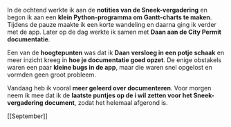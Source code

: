 In de ochtend werkte ik aan de **notities van de Sneek-vergadering** en begon ik aan een **klein Python-programma om Gantt-charts te maken**. Tijdens de pauze maakte ik een korte wandeling en daarna ging ik verder met de app. Later op de dag werkte ik samen met **Daan aan de City Permit documentatie**.

Een van de **hoogtepunten** was dat ik **Daan versloeg in een potje schaak** en meer inzicht kreeg in **hoe je documentatie goed opzet**. De enige obstakels waren een paar **kleine bugs in de app**, maar die waren snel opgelost en vormden geen groot probleem.

Vandaag heb ik vooral **meer geleerd over documenteren**. Voor morgen neem ik mee dat ik de **laatste puntjes op de i wil zetten voor het Sneek-vergadering document**, zodat het helemaal afgerond is.


[[September]]


